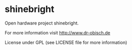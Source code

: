 shinebright
===========

Open hardware project shinebright.

For more information visit http://www.dr-obisch.de

License under GPL (see LICENSE file for more information)

